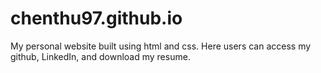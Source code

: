 # chenthu97.github.io

My personal website built using html and css. Here users can access my github, LinkedIn, and download my resume.
